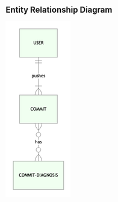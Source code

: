 ## Entity Relationship Diagram

[![](docs/er-diagram.png)](https://mermaid-js.github.io/mermaid-live-editor/#/edit/eyJjb2RlIjoiZXJEaWFncmFtXG4gICAgICAgIFVTRVIgIHx8LS18eyBDT01NSVQgOiBwdXNoZXNcbiAgICAgICAgQ09NTUlUICB9by0tb3sgQ09NTUlULURJQUdOT1NJUyA6IGhhc1xuXG4iLCJtZXJtYWlkIjp7InRoZW1lIjoiZGVmYXVsdCJ9fQ)
